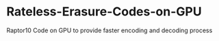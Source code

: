 # Rateless-Erasure-Codes-on-GPU
Raptor10 Code on GPU to provide faster encoding and decoding process
